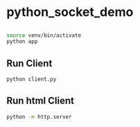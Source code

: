 # python_socket_demo

##
```bash
source venv/bin/activate
python app
```

## Run Client

```bash
python client.py
```

## Run html Client

```bash
python -m http.server
```
